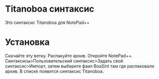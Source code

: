 # Titanoboa синтаксис
Это синтаксис Titanoboa для NotePad++
# Установка
Скачайте эту ветку. Распакуйте архив. Откройте NotePad++. Синтаксисы>Пользовательский синтаксис>Задать свой синтаксис>Импорт, затем выберите фаил BoaSint там где распаковали архив. В списке появится синтаксис Titanoboa.
